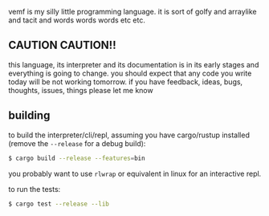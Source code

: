 vemf is my silly little programming language. it is sort of golfy and arraylike and tacit and words words words etc etc.

## CAUTION CAUTION!!
this language, its interpreter and its documentation is in its early stages and everything is going to change. you should expect that any code you write today will be not working tomorrow. if you have feedback, ideas, bugs, thoughts, issues, things please let me know

## building

to build the interpreter/cli/repl, assuming you have cargo/rustup installed (remove the `--release` for a debug build):
```sh
$ cargo build --release --features=bin
```
you probably want to use `rlwrap` or equivalent in linux for an interactive repl.

to run the tests:
```sh
$ cargo test --release --lib
```
